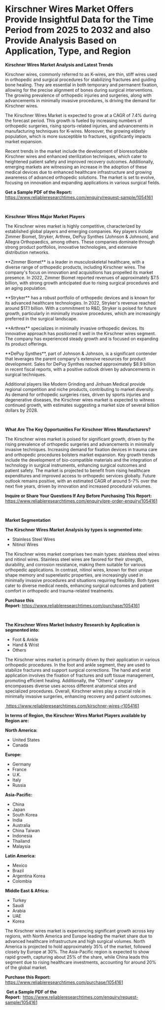 <p><h1>Kirschner Wires Market Offers Provide Insightful Data for the Time Period from 2025 to 2032 and also Provide Analysis Based on Application, Type, and Region</h1></p><p><strong>Kirschner Wires Market Analysis and Latest Trends</strong></p>
<p><p>Kirschner wires, commonly referred to as K-wires, are thin, stiff wires used in orthopedic and surgical procedures for stabilizing fractures and guiding bone healing. They are essential in both temporary and permanent fixation, allowing for the precise alignment of bones during surgical interventions. The growing prevalence of orthopedic injuries and surgeries, along with advancements in minimally invasive procedures, is driving the demand for Kirschner wires.</p><p>The Kirschner Wires Market is expected to grow at a CAGR of 7.4% during the forecast period. This growth is fueled by increasing numbers of orthopedic surgeries, rising sports-related injuries, and advancements in manufacturing techniques for K-wires. Moreover, the growing elderly population, which is more susceptible to fractures, significantly impacts market expansion.</p><p>Recent trends in the market include the development of bioresorbable Kirschner wires and enhanced sterilization techniques, which cater to heightened patient safety and improved recovery outcomes. Additionally, emerging markets are witnessing an increase in the adoption of these medical devices due to enhanced healthcare infrastructure and growing awareness of advanced orthopedic solutions. The market is set to evolve, focusing on innovation and expanding applications in various surgical fields.</p></p>
<p><strong>Get a Sample PDF of the Report:&nbsp;</strong> <a href="https://www.reliableresearchtimes.com/enquiry/request-sample/1054161?utm_campaign=2042&utm_medium=2&utm_source=Github&utm_content=ia&utm_term=13042025&utm_id=kirschner-wires">https://www.reliableresearchtimes.com/enquiry/request-sample/1054161</a></p>
<p>&nbsp;</p>
<p><strong>Kirschner Wires Major Market Players</strong></p>
<p><p>The Kirschner wires market is highly competitive, characterized by established global players and emerging companies. Key players include Zimmer Biomet, Stryker, Arthrex, DePuy Synthes (Johnson & Johnson), and Allegra Orthopaedics, among others. These companies dominate through strong product portfolios, innovative technologies, and extensive distribution networks.</p><p>**Zimmer Biomet** is a leader in musculoskeletal healthcare, with a diverse range of orthopedic products, including Kirschner wires. The company's focus on innovation and acquisitions has propelled its market presence. In 2022, Zimmer Biomet reported revenues of approximately $7.5 billion, with strong growth anticipated due to rising surgical procedures and an aging population.</p><p>**Stryker** has a robust portfolio of orthopedic devices and is known for its advanced healthcare technologies. In 2022, Stryker's revenue reached around $17.1 billion. With a commitment to R&D, Stryker is poised for future growth, particularly in minimally invasive procedures, which are increasingly preferred in the surgical landscape.</p><p>**Arthrex** specializes in minimally invasive orthopedic devices. Its innovative approach has positioned it well in the Kirschner wires segment. The company has experienced steady growth and is focused on expanding its product offerings. </p><p>**DePuy Synthes**, part of Johnson & Johnson, is a significant contender that leverages the parent company's extensive resources for product development. Sales for DePuy Synthes reached approximately $8.9 billion in recent fiscal reports, with a positive outlook driven by advancements in surgical techniques.</p><p>Additional players like Modern Grinding and Jinhuan Medical provide regional competition and niche products, contributing to market diversity. As demand for orthopedic surgeries rises, driven by sports injuries and degenerative diseases, the Kirschner wires market is expected to witness continued growth, with estimates suggesting a market size of several billion dollars by 2028.</p></p>
<p>&nbsp;</p>
<p><strong>What Are The Key Opportunities For Kirschner Wires Manufacturers?</strong></p>
<p><p>The Kirschner wires market is poised for significant growth, driven by the rising prevalence of orthopedic surgeries and advancements in minimally invasive techniques. Increasing demand for fixation devices in trauma care and orthopedic procedures bolsters market expansion. Key growth trends include the development of bio-compatible materials and the integration of technology in surgical instruments, enhancing surgical outcomes and patient safety. The market is projected to benefit from rising healthcare expenditures and improved access to orthopedic services globally. Future outlook remains positive, with an estimated CAGR of around 5-7% over the next five years, driven by innovation and increased procedural volumes.</p></p>
<p><strong>Inquire or Share Your Questions If Any Before Purchasing This Report:</strong> <a href="https://www.reliableresearchtimes.com/enquiry/pre-order-enquiry/1054161?utm_campaign=2042&utm_medium=2&utm_source=Github&utm_content=ia&utm_term=13042025&utm_id=kirschner-wires">https://www.reliableresearchtimes.com/enquiry/pre-order-enquiry/1054161</a></p>
<p>&nbsp;</p>
<p><strong>Market Segmentation</strong></p>
<p><strong>The Kirschner Wires Market Analysis by types is segmented into:</strong></p>
<p><ul><li>Stainless Steel Wires</li><li>Nitinol Wires</li></ul></p>
<p><p>The Kirschner wires market comprises two main types: stainless steel wires and nitinol wires. Stainless steel wires are favored for their strength, durability, and corrosion resistance, making them suitable for various orthopedic applications. In contrast, nitinol wires, known for their unique shape memory and superelastic properties, are increasingly used in minimally invasive procedures and situations requiring flexibility. Both types cater to diverse medical needs, enhancing surgical outcomes and patient comfort in orthopedic and trauma-related treatments.</p></p>
<p><strong>Purchase this Report:&nbsp;</strong><a href="https://www.reliableresearchtimes.com/purchase/1054161?utm_campaign=2042&utm_medium=2&utm_source=Github&utm_content=ia&utm_term=13042025&utm_id=kirschner-wires">https://www.reliableresearchtimes.com/purchase/1054161</a></p>
<p>&nbsp;</p>
<p><strong>The Kirschner Wires Market Industry Research by Application is segmented into:</strong></p>
<p><ul><li>Foot & Ankle</li><li>Hand & Wrist</li><li>Others</li></ul></p>
<p><p>The Kirschner wires market is primarily driven by their application in various orthopedic procedures. In the foot and ankle segment, they are used to stabilize fractures and support surgical corrections. The hand and wrist application involves the fixation of fractures and soft tissue management, promoting efficient healing. Additionally, the "Others" category encompasses diverse uses across different anatomical sites and specialized procedures. Overall, Kirschner wires play a crucial role in minimally invasive surgeries, enhancing recovery and patient outcomes.</p></p>
<p><a href="https://www.reliableresearchtimes.com/kirschner-wires-r1054161?utm_campaign=2042&utm_medium=2&utm_source=Github&utm_content=ia&utm_term=13042025&utm_id=kirschner-wires">&nbsp;https://www.reliableresearchtimes.com/kirschner-wires-r1054161</a></p>
<p><strong>In terms of Region, the Kirschner Wires Market Players available by Region are:</strong></p>
<p>
    <p> <strong> North America: </strong>
        <ul>
            <li>United States</li>
            <li>Canada</li>
        </ul>
        </p> 
    <p> <strong> Europe: </strong>
        <ul>
            <li>Germany</li>
            <li>France</li>
            <li>U.K.</li>
            <li>Italy</li>
            <li>Russia</li>
        </ul>
        </p> 
    <p> <strong> Asia-Pacific: </strong>
        <ul>
            <li>China</li>
            <li>Japan</li>
            <li>South Korea</li>
            <li>India</li>
            <li>Australia</li>
            <li>China Taiwan</li>
            <li>Indonesia</li>
            <li>Thailand</li>
            <li>Malaysia</li>
        </ul>
        </p> 
    <p> <strong> Latin America: </strong>
        <ul>
            <li>Mexico</li>
            <li>Brazil</li>
            <li>Argentina Korea</li>
            <li>Colombia</li>
        </ul>
        </p> 
    <p> <strong> Middle East & Africa: </strong>
        <ul>
            <li>Turkey</li>
            <li>Saudi</li>
            <li>Arabia</li>
            <li>UAE</li>
            <li>Korea</li>
        </ul>
    </p>
    </p>
<p><p>The Kirschner wires market is experiencing significant growth across key regions, with North America and Europe leading the market share due to advanced healthcare infrastructure and high surgical volumes. North America is projected to hold approximately 35% of the market, followed closely by Europe at 30%. The Asia-Pacific region is expected to show rapid growth, capturing about 25% of the share, while China leads this segment due to rising healthcare investments, accounting for around 20% of the global market.</p></p>
<p><strong>Purchase this Report: </strong><a href="https://www.reliableresearchtimes.com/purchase/1054161?utm_campaign=2042&utm_medium=2&utm_source=Github&utm_content=ia&utm_term=13042025&utm_id=kirschner-wires">https://www.reliableresearchtimes.com/purchase/1054161</a></p>
<p>&nbsp;<strong>Get a Sample PDF of the Report:&nbsp;&nbsp;</strong><a href="https://www.reliableresearchtimes.com/enquiry/request-sample/1054161?utm_campaign=2042&utm_medium=2&utm_source=Github&utm_content=ia&utm_term=13042025&utm_id=kirschner-wires">https://www.reliableresearchtimes.com/enquiry/request-sample/1054161</a></p>
<p><strong></strong></p>
<p><p></p><p></p><p></p></p>